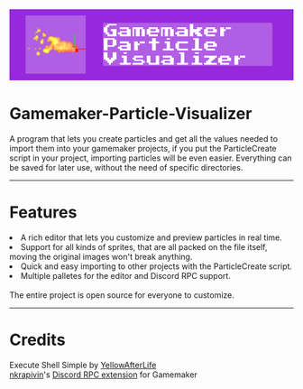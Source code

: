 <img src="https://github.com/ElectroDev1/Gamemaker-Particle-Visualizer/blob/main/GPV_logo.png">

# Gamemaker-Particle-Visualizer
A program that lets you create particles and get all the values needed to import them into your gamemaker projects, if you put the ParticleCreate script in your project, importing particles will be even easier.
Everything can be saved for later use, without the need of specific directories.

<hr>

# Features
<lu>
 <li>A rich editor that lets you customize and preview particles in real time.</li>
 <li>Support for all kinds of sprites, that are all packed on the file itself, moving the original images won't break anything.</li>
 <li>Quick and easy importing to other projects with the ParticleCreate script.</li>
 <li>Multiple palletes for the editor and Discord RPC support.</li>
</lu>
<br>
The entire project is open source for everyone to customize.

<hr>

# Credits

Execute Shell Simple by <a href="https://github.com/YellowAfterlife">YellowAfterLife</a>
<br>
[nkrapivin](https://github.com/nkrapivin)'s [Discord RPC extension](https://github.com/nkrapivin/NekoPresence) for Gamemaker

